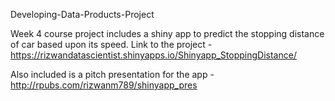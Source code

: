 Developing-Data-Products-Project

Week 4 course project includes a shiny app to predict the stopping distance of car based upon its speed.
Link to the project - https://rizwandatascientist.shinyapps.io/Shinyapp_StoppingDistance/

Also included is a pitch presentation for the app - http://rpubs.com/rizwanm789/shinyapp_pres
